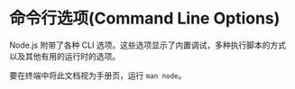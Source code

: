 # 命令行选项(Command Line Options)

Node.js 附带了各种 CLI 选项。这些选项显示了内置调试，多种执行脚本的方式以及其他有用的运行时的选项。

要在终端中将此文档视为手册页，运行 `man node`。